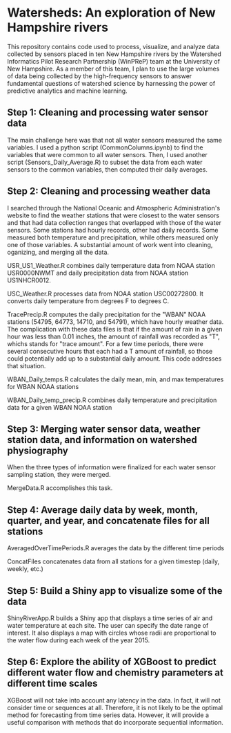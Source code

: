 # Watersheds: An exploration of New Hampshire rivers

This repository contains code used to process, visualize, and analyze data collected by sensors placed in ten New Hampshire rivers by the Watershed Informatics Pilot Research Partnership (WinPReP) team at the University of New Hampshire. As a member of this team, I plan to use the large volumes of data being collected by the high-frequency sensors to answer fundamental questions of watershed science by harnessing the power of predictive analytics and machine learning. 

## Step 1: Cleaning and processing water sensor data

The main challenge here was that not all water sensors measured the same variables. I used a python script (CommonColumns.ipynb) to find the variables that were common to all water sensors. Then, I used another script (Sensors_Daily_Average.R) to subset the data from each water sensors to the common variables, then computed their daily averages.


## Step 2: Cleaning and processing weather data

I searched through the National Oceanic and Atmospheric Administration's website to find the weather stations that were closest to the water sensors and that had data collection ranges that overlapped with those of the water sensors. Some stations had hourly records, other had daily records. Some measured both temperature and precipitation, while others measured only one of those variables. A substantial amount of work went into cleaning, oganizing, and merging all the data.

USR_US1_Weather.R combines daily temperature data from NOAA station USR0000NWMT and daily precipitation data from NOAA station US1NHCR0012.

USC_Weather.R processes data from NOAA station USC00272800. It converts daily temperature from degrees F to degrees C.

TracePrecip.R computes the daily precipitation for the "WBAN" NOAA stations (54795, 64773, 14710, and 54791), which have hourly weather data. The complication with these data files is that if the amount of rain in a given hour was less than 0.01 inches, the amount of rainfall was recorded as "T", whichs stands for "trace amount". For a few time periods, there were several consecutive hours that each had a T amount of rainfall, so those could potentially add up to a substantial daily amount. This code addresses that situation.

WBAN_Daily_temps.R calculates the daily mean, min, and max temperatures for WBAN NOAA stations

WBAN_Daily_temp_precip.R combines daily temperature and precipitation data for a given WBAN NOAA station

## Step 3: Merging water sensor data, weather station data, and information on watershed physiography

When the three types of information were finalized for each water sensor sampling station, they were merged.

MergeData.R accomplishes this task.

## Step 4: Average daily data by week, month, quarter, and year, and concatenate files for all stations

AveragedOverTimePeriods.R averages the data by the different time periods

ConcatFiles concatenates data from all stations for a given timestep (daily, weekly, etc.)

## Step 5: Build a Shiny app to visualize some of the data

ShinyRiverApp.R builds a Shiny app that displays a time series of air and water temperature at each site. The user can specify the date range of interest. It also displays a map with circles whose radii are proportional to the water flow during each week of the year 2015.

## Step 6: Explore the ability of XGBoost to predict different water flow and chemistry parameters at different time scales

XGBoost will not take into account any latency in the data. In fact, it will not consider time or sequences at all. Therefore, it is not likely to be the optimal method for forecasting from time series data. However, it will provide a useful comparison with methods that do incorporate sequential information.
